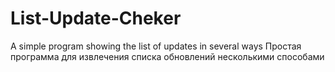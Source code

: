 # List-Update-Cheker
A simple program showing the list of updates in several ways
Простая программа для извлечения списка обновлений несколькими способами
